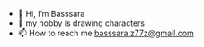 - 👋 Hi, I’m Basssara
- 👀 my hobby is drawing characters
- 📫 How to reach me basssara.z77z@gmail.com
<!---
basssara/basssara is a ✨ special ✨ repository because its `README.md` (this file) appears on your GitHub profile.
You can click the Preview link to take a look at your changes.
--->
